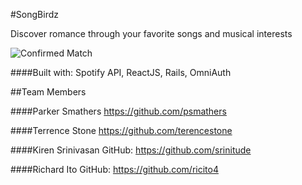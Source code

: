 #SongBirdz

Discover romance through your favorite songs and musical interests

![](/app/assets/images/8_confirmed_match.png "Confirmed Match")

####Built with:
Spotify API, ReactJS, Rails, OmniAuth

##Team Members

####Parker Smathers
https://github.com/psmathers

####Terrence Stone
https://github.com/terencestone

####Kiren Srinivasan
GitHub: https://github.com/srinitude

####Richard Ito
GitHub: https://github.com/ricito4
